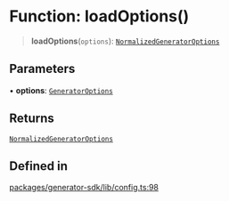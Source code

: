 # Function: loadOptions()

> **loadOptions**(`options`): [`NormalizedGeneratorOptions`](../interfaces/NormalizedGeneratorOptions.md)

## Parameters

• **options**: [`GeneratorOptions`](../interfaces/GeneratorOptions.md)

## Returns

[`NormalizedGeneratorOptions`](../interfaces/NormalizedGeneratorOptions.md)

## Defined in

[packages/generator-sdk/lib/config.ts:98](https://github.com/andreisergiu98/baeta/blob/e352a1ec749c5b23df693f5f8373ac0b75347349/packages/generator-sdk/lib/config.ts#L98)
